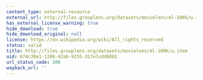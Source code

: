 ```yaml
---
content_type: external-resource
external_url: http://files.grouplens.org/datasets/movielens/ml-100k/u.item
has_external_license_warning: true
hide_download: true
hide_download_original: null
license: https://en.wikipedia.org/wiki/All_rights_reserved
status: valid
title: http://files.grouplens.org/datasets/movielens/ml-100k/u.item
uid: b74c30e1-1208-42ab-9255-317e7cdd6881
url_status_code: 200
wayback_url: ''
---
```

